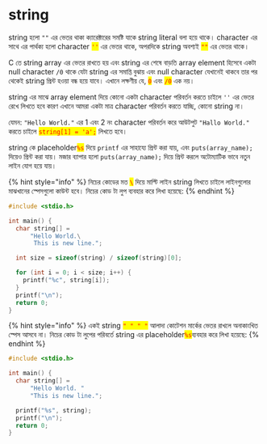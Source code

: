 # string

string হলো `""` এর ভেতর থাকা ক্যারেক্টারের সমষ্টি যাকে string literal বলা হয়ে থাকে। character এর সাথে এর পার্থক্য হলো character <mark style="color:red;">`''`</mark> এর ভেতর থাকে, অপরদিকে string অবশ্যই <mark style="color:red;">`""`</mark> এর ভেতর থাকে।

C তে string array এর ভেতর রাখতে হয় এবং string এর শেষে বাড়তি array element হিসেবে একটা null character `/0` থাকে যেটা string এর সমাপ্তি বুঝায় এবং null character যেখানেই থাকবে তার পর থেকেই string প্রিন্ট হওয়া বন্ধ হয়ে যাবে। এখানে লক্ষণীয় যে, <mark style="color:red;">`0`</mark> এবং <mark style="color:red;">`/0`</mark> এক নয়।

string এর মাঝে array element দিয়ে কোনো একটা character পরিবর্তন করতে চাইলে `''` এর ভেতর রেখে  লিখতে হবে কারণ এখানে আমরা একটা মাত্র character পরিবর্তন করতে যাচ্ছি, কোনো string না।&#x20;

যেমন:  `"Hello World."` এর 1 এবং 2 নং character পরিবর্তন করে আউটপুট `"Hallo World."`  করতে চাইলে <mark style="color:red;">`string[1] = 'a';`</mark> লিখতে হবে।&#x20;

string কে placeholder<mark style="color:red;">`%s`</mark> দিয়ে `printf` এর সাহায্যে প্রিন্ট করা যায়, এবং `puts(array_name);` দিয়েও প্রিন্ট করা যায়। মজার ব্যাপার হলো `puts(array_name);` দিয়ে প্রিন্ট করলে অটোম্যাটিক ভাবে নতুন লাইন যোগ হয়ে যায়।





{% hint style="info" %}
নিচের কোডের মত <mark style="color:red;">`\`</mark> দিয়ে মাল্টি লাইন string লিখতে চাইলে লাইনগুলোর মাঝখানের স্পেসগুলো কাউন্ট হবে। নিচের কোড টা লুপ ব্যবহার করে লিখা হয়েছে:
{% endhint %}

```c
#include <stdio.h>

int main() {
  char string[] =
      "Hello World.\
       This is new line.";

  int size = sizeof(string) / sizeof(string)[0];

  for (int i = 0; i < size; i++) {
    printf("%c", string[i]);
  }
  printf("\n");
  return 0;
}
```

{% hint style="info" %}
একই string <mark style="color:red;">`" " " "`</mark> আলাদা কোটেশন মার্কের ভেতর রাখলে অনাকাংখিত স্পেস আসবে না। নিচের কোড টা লুপের পরিবর্তে string এর placeholder<mark style="color:red;">`%s`</mark>ব্যবহার করে লিখা হয়েছে:
{% endhint %}

```c
#include <stdio.h>

int main() {
  char string[] =
      "Hello World. "
      "This is new line.";

  printf("%s", string);
  printf("\n");
  return 0;
}
```
